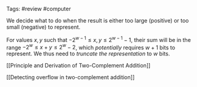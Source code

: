 Tags: #review #computer 

We decide what to do when the result is either too large (positive) or too small (negative) to represent.

For values $x, y$ such that $-2^{w-1} \leq x,y \leq 2^{w-1}-1$, their sum will be in the range $-2^{w}\leq x + y \leq 2^{w}- 2$, which *potentially* requires $w+1$ bits to represent. We thus need to *truncate the representation* to $w$ bits.

[[Principle and Derivation of Two-Complement Addition]]

[[Detecting overflow in two-complement addition]]

